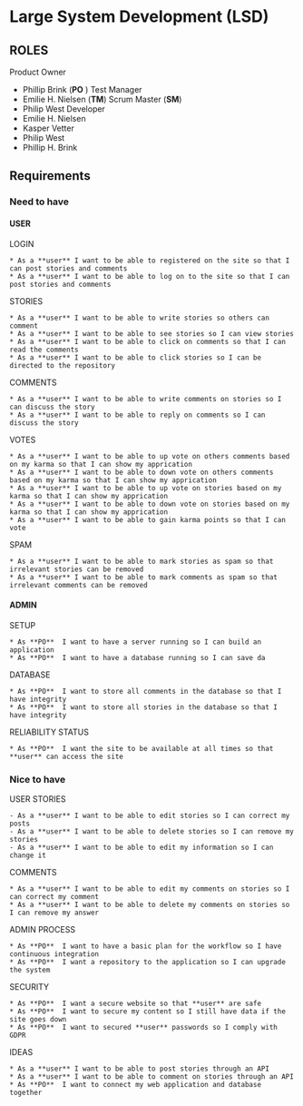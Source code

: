 # Large System Development (LSD)

## ROLES
Product Owner
- Phillip Brink (**PO** )
Test Manager
- Emilie H. Nielsen (**TM**)
Scrum Master (**SM**)
- Philip West
Developer
- Emilie H. Nielsen
- Kasper Vetter
- Philip West
- Phillip H. Brink

## Requirements

### Need to have
#### USER
  LOGIN

    * As a **user** I want to be able to registered on the site so that I can post stories and comments
    * As a **user** I want to be able to log on to the site so that I can post stories and comments

  STORIES

    * As a **user** I want to be able to write stories so others can comment
    * As a **user** I want to be able to see stories so I can view stories
    * As a **user** I want to be able to click on comments so that I can read the comments
    * As a **user** I want to be able to click stories so I can be directed to the repository

  COMMENTS

    * As a **user** I want to be able to write comments on stories so I can discuss the story
    * As a **user** I want to be able to reply on comments so I can discuss the story

  VOTES

    * As a **user** I want to be able to up vote on others comments based on my karma so that I can show my apprication
    * As a **user** I want to be able to down vote on others comments based on my karma so that I can show my apprication
    * As a **user** I want to be able to up vote on stories based on my karma so that I can show my apprication
    * As a **user** I want to be able to down vote on stories based on my karma so that I can show my apprication
    * As a **user** I want to be able to gain karma points so that I can vote

  SPAM

    * As a **user** I want to be able to mark stories as spam so that irrelevant stories can be removed
    * As a **user** I want to be able to mark comments as spam so that irrelevant comments can be removed

#### ADMIN
  SETUP

    * As **PO**  I want to have a server running so I can build an application
    * As **PO**  I want to have a database running so I can save da

  DATABASE

    * As **PO**  I want to store all comments in the database so that I have integrity
    * As **PO**  I want to store all stories in the database so that I have integrity

  RELIABILITY STATUS

    * As **PO**  I want the site to be available at all times so that **user** can access the site

### Nice to have
USER
  STORIES

    - As a **user** I want to be able to edit stories so I can correct my posts
    - As a **user** I want to be able to delete stories so I can remove my stories
    - As a **user** I want to be able to edit my information so I can change it

  COMMENTS

    * As a **user** I want to be able to edit my comments on stories so I can correct my comment
    * As a **user** I want to be able to delete my comments on stories so I can remove my answer

ADMIN
  PROCESS

    * As **PO**  I want to have a basic plan for the workflow so I have continuous integration
    * As **PO**  I want a repository to the application so I can upgrade the system

  SECURITY

    * As **PO**  I want a secure website so that **user** are safe
    * As **PO**  I want to secure my content so I still have data if the site goes down
    * As **PO**  I want to secured **user** passwords so I comply with GDPR

IDEAS

    * As a **user** I want to be able to post stories through an API
    * As a **user** I want to be able to comment on stories through an API
    * As **PO**  I want to connect my web application and database together
